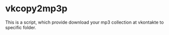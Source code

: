 vkcopy2mp3p
===========

This is a script, which provide download your mp3 collection at vkontakte to specific folder.

